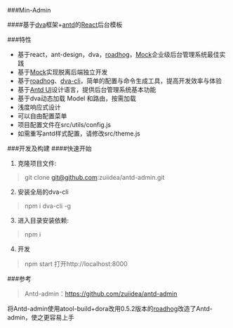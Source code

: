 ###Min-Admin

####基于[dva](https://github.com/dvajs/dva/blob/master/README_zh-CN.md)框架+[antd](https://ant.design/index-cn)的[React](https://github.com/facebook/react)后台模板

###特性

- 基于react，ant-design，dva，[roadhog](https://github.com/sorrycc/roadhog)，[Mock](https://github.com/nuysoft/Mock)企业级后台管理系统最佳实践
- 基于[Mock](https://github.com/nuysoft/Mock)实现脱离后端独立开发
- 基于[roadhog](https://github.com/sorrycc/roadhog)、[dva-cli](https://github.com/dvajs/dva-cli)，简单的配置与命令生成工具，提高开发效率与体验
- 基于[Antd UI](https://ant.design/index-cn)设计语言，提供后台管理系统基本功能
- 基于dva动态加载 Model 和路由，按需加载
- 浅度响应式设计
- 可以自由配置菜单
- 项目配置文件在src/utils/config.js
- 如需重写antd样式配置，请修改src/theme.js

###开发及构建
####快速开始
1. 克隆项目文件:
> git clone git@github.com:zuiidea/antd-admin.git

2. 安装全局的dva-cli
> npm i dva-cli -g

3. 进入目录安装依赖:
> npm i
 
4. 开发
 > npm start  打开http://localhost:8000
 
###参考
> Antd-admin：https://github.com/zuiidea/antd-admin

将Antd-admin使用atool-build+dora改用0.5.2版本的[roadhog](https://github.com/sorrycc/roadhog)改造了Antd-admin，使之更容易上手
